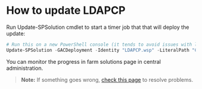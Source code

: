 # How to update LDAPCP

Run Update-SPSolution cmdlet to start a timer job that that will deploy the update:

```powershell
# Run this on a new PowerShell console (it tends to avoid issues with local cache of persisted objects, that could cause errors on such operations)
Update-SPSolution -GACDeployment -Identity "LDAPCP.wsp" -LiteralPath "C:\Data\Dev\LDAPCP.wsp"
```

You can monitor the progress in farm solutions page in central administration.

> **Note:** If something goes wrong, [check this page](Fix-setup-issues.html) to resolve problems.
